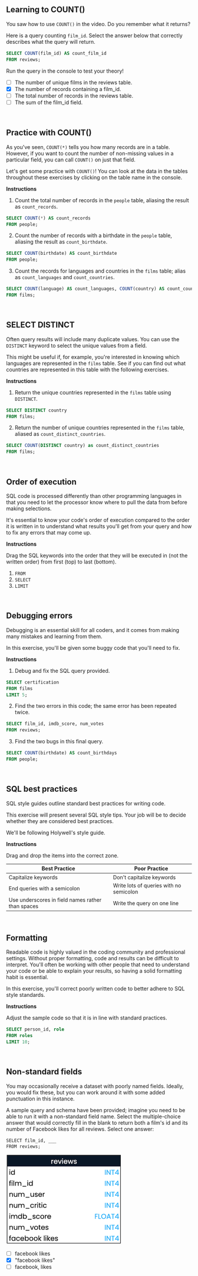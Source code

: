## Learning to COUNT()
You saw how to use `COUNT()` in the video. Do you remember what it returns?

Here is a query counting `film_id`. Select the answer below that correctly describes what the query will return.

``` sql
SELECT COUNT(film_id) AS count_film_id
FROM reviews;
```

Run the query in the console to test your theory!

- [ ] The number of unique films in the reviews table.
- [x] The number of records containing a film_id.
- [ ] The total number of records in the reviews table.
- [ ] The sum of the film_id field.

<br>

## Practice with COUNT()
As you've seen, `COUNT(*)` tells you how many records are in a table. However, if you want to count the number of non-missing values in a particular field, you can call `COUNT()` on just that field.

Let's get some practice with `COUNT()`! You can look at the data in the tables throughout these exercises by clicking on the table name in the console.

**Instructions**

1. Count the total number of records in the `people` table, aliasing the result as `count_records`.

``` sql
SELECT COUNT(*) AS count_records
FROM people;
```

2. Count the number of records with a birthdate in the `people` table, aliasing the result as `count_birthdate`.

``` sql
SELECT COUNT(birthdate) AS count_birthdate
FROM people;
```

3. Count the records for languages and countries in the `films` table; alias as `count_languages` and `count_countries`.

``` sql
SELECT COUNT(language) AS count_languages, COUNT(country) AS count_countries
FROM films;
```

<br>

## SELECT DISTINCT
Often query results will include many duplicate values. You can use the `DISTINCT` keyword to select the unique values from a field.

This might be useful if, for example, you're interested in knowing which languages are represented in the `films` table. See if you can find out what countries are represented in this table with the following exercises.

**Instructions**

1. Return the unique countries represented in the `films` table using `DISTINCT`.

``` sql
SELECT DISTINCT country
FROM films;
```

2. Return the number of unique countries represented in the `films` table, aliased as `count_distinct_countries`.

``` sql
SELECT COUNT(DISTINCT country) as count_distinct_countries
FROM films;
```

<br>

## Order of execution
SQL code is processed differently than other programming languages in that you need to let the processor know where to pull the data from before making selections.

It's essential to know your code's order of execution compared to the order it is written in to understand what results you'll get from your query and how to fix any errors that may come up.

**Instructions**

Drag the SQL keywords into the order that they will be executed in (not the written order) from first (top) to last (bottom).

1. `FROM`
2. `SELECT`
3. `LIMIT`

<br>

## Debugging errors
Debugging is an essential skill for all coders, and it comes from making many mistakes and learning from them.

In this exercise, you'll be given some buggy code that you'll need to fix.

**Instructions**

1. Debug and fix the SQL query provided.

``` sql
SELECT certification
FROM films
LIMIT 5;
```

2. Find the two errors in this code; the same error has been repeated twice.

``` sql
SELECT film_id, imdb_score, num_votes
FROM reviews;
```

3. Find the two bugs in this final query.

``` sql
SELECT COUNT(birthdate) AS count_birthdays
FROM people;
```

<br>

## SQL best practices
SQL style guides outline standard best practices for writing code.

This exercise will present several SQL style tips. Your job will be to decide whether they are considered best practices.

We'll be following Holywell's style guide.

**Instructions**

Drag and drop the items into the correct zone.

| Best Practice | Poor Practice |
| ------------- | ------------- |
| Capitalize keywords | Don't capitalize keywords |
| End queries with a semicolon | Write lots of queries with no semicolon |
| Use underscores in field names rather than spaces | Write the query on one line |

<br>

## Formatting
Readable code is highly valued in the coding community and professional settings. Without proper formatting, code and results can be difficult to interpret. You'll often be working with other people that need to understand your code or be able to explain your results, so having a solid formatting habit is essential.

In this exercise, you'll correct poorly written code to better adhere to SQL style standards.

**Instructions**

Adjust the sample code so that it is in line with standard practices.

``` sql
SELECT person_id, role
FROM roles
LIMIT 10;
```

<br>

## Non-standard fields
You may occasionally receive a dataset with poorly named fields. Ideally, you would fix these, but you can work around it with some added punctuation in this instance.

A sample query and schema have been provided; imagine you need to be able to run it with a non-standard field name. Select the multiple-choice answer that would correctly fill in the blank to return both a film's id and its number of Facebook likes for all reviews. Select one answer:

```
SELECT film_id, ___
FROM reviews;
```

![alt text](img/image01.png)

- [ ] facebook likes
- [x] "facebook likes"
- [ ] facebook, likes

<br>

## 